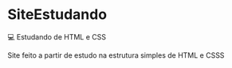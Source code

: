 # SiteEstudando
 :computer: Estudando de HTML e CSS
 
 Site feito a partir de estudo na estrutura simples de HTML e CSSS
